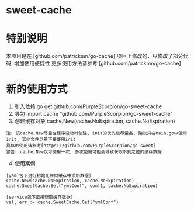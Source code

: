 # sweet-cache

# 特别说明
本项目是在 [github.com/patrickmn/go-cache] 项目上修改的，只修改了部分代码, 增加使用便捷性
更多使用方法请参考 [github.com/patrickmn/go-cache]

# 新的使用方式
1. 引入依赖 go get github.com/PurpleScorpion/go-sweet-cache
2. 导包 import cache "github.com/PurpleScorpion/go-sweet-cache"
3. 创建缓存对象 cache.New(cache.NoExpiration, cache.NoExpiration)
```text
注: 该cache.New尽量在程序启动时创建, init的优先级尽量高, 建议只在main.go中使用init, 其他文件尽量不要使用init
具体的使用请参考[https://github.com/PurpleScorpion/go-sweet]
警告: cache.New仅可使用一次, 多次使用可能会导致获取不到之前的缓存数据
```
4. 使用案例
```text
[yaml包下进行初始化并向缓存中添加数据]
cache.New(cache.NoExpiration, cache.NoExpiration)
cache.SweetCache.Set("ymlConf", conf1, cache.NoExpiration)

[service包下直接获取缓存数据]
val, err := cache.SweetCache.Get("ymlConf")
```
            